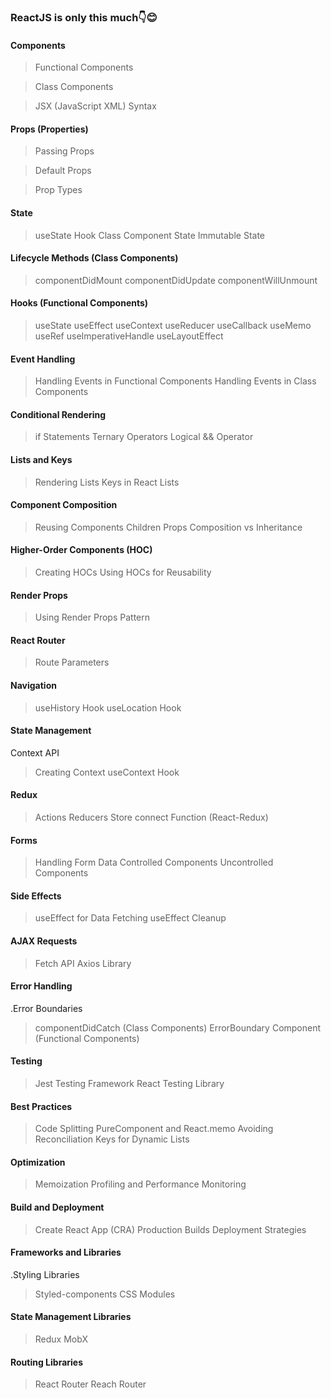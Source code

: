 ### ReactJS is only this much👇😊

#### Components
> Functional Components

>  Class Components

>  JSX (JavaScript XML) Syntax

#### Props (Properties)
> Passing Props

> Default Props

> Prop Types

#### State
> useState Hook
> Class Component State
> Immutable State

#### Lifecycle Methods (Class Components)
> componentDidMount
> componentDidUpdate
> componentWillUnmount

#### Hooks (Functional Components)
> useState
> useEffect
> useContext
> useReducer
> useCallback
> useMemo
> useRef
> useImperativeHandle
> useLayoutEffect

#### Event Handling
> Handling Events in Functional Components
> Handling Events in Class Components

#### Conditional Rendering
> if Statements
> Ternary Operators
> Logical && Operator

#### Lists and Keys
> Rendering Lists
> Keys in React Lists

#### Component Composition
> Reusing Components
> Children Props
> Composition vs Inheritance

#### Higher-Order Components (HOC)
> Creating HOCs
> Using HOCs for Reusability

#### Render Props
> Using Render Props Pattern

#### React Router
> <BrowserRouter>
> <Route> 
> <Link>
> <Switch>
> Route Parameters

#### Navigation
> useHistory Hook
> useLocation Hook

#### State Management
Context API
> Creating Context
> useContext Hook

#### Redux
> Actions
> Reducers
> Store
> connect Function (React-Redux)

#### Forms
> Handling Form Data
> Controlled Components
> Uncontrolled Components

#### Side Effects
> useEffect for Data Fetching
> useEffect Cleanup

#### AJAX Requests
> Fetch API
> Axios Library

#### Error Handling
.Error Boundaries
> componentDidCatch (Class Components)
> ErrorBoundary Component (Functional
Components)

#### Testing
> Jest Testing Framework
> React Testing Library

#### Best Practices
> Code Splitting
> PureComponent and React.memo
> Avoiding Reconciliation
> Keys for Dynamic Lists

#### Optimization
> Memoization
> Profiling and Performance Monitoring

#### Build and Deployment
> Create React App (CRA)
> Production Builds
> Deployment Strategies

#### Frameworks and Libraries
.Styling Libraries
> Styled-components
> CSS Modules

#### State Management Libraries
> Redux
> MobX

#### Routing Libraries
> React Router
> Reach Router
